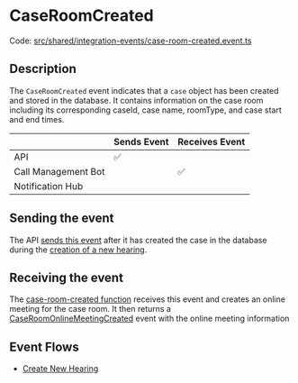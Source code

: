 # CaseRoomCreated

Code:
[src/shared/integration-events/case-room-created.event.ts](../../../src/shared/integration-events/case-room-created.event.ts)

## Description

The `CaseRoomCreated` event indicates that a `case` object has been created and stored in
the database. It contains information on the case room including its corresponding caseId, case name, roomType,
and case start and end times.

|                     | Sends Event | Receives Event |
| ------------------- | ----------- | -------------- |
| API                 | ✅          |                |
| Call Management Bot |             | ✅             |
| Notification Hub    |             |                |

## Sending the event

The API [sends this event](../../../src/api/handlers/commands/create-hearing.commandhandler.ts) after it has created the
case in the database during the [creation of a new hearing](../features/create-new-hearing.md).

## Receiving the event

The [case-room-created
function](../../../src/call-management-bot/case-room-created/case-room-created.handler.ts)
receives this event and creates an online meeting for the case room. It then
returns a [CaseRoomOnlineMeetingCreated](CaseRoomOnlineMeetingCreated.md) event
with the online meeting information

## Event Flows

- [Create New Hearing](./README.md#creating-a-new-hearing)
